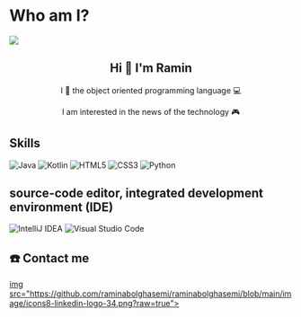 


# Who am I?
<img align = "center" src ="https://github.com/raminabolghasemi/raminabolghasemi/assets/126275041/4fc50f64-3954-4cef-b605-5207cb9d2ddd.svg">

<h2 align ="center"> Hi 👋 I'm Ramin </h2>

<p align ="center"> I 💟 the object oriented programming language 💻 </p>

<p align ="center"> I am interested in the news of the technology  🎮 </p>


<h2 align ="left"> Skills </h2>

![Java](https://img.shields.io/badge/java-%23ED8B00.svg?style=for-the-badge&logo=openjdk&logoColor=white) ![Kotlin](https://img.shields.io/badge/kotlin-%237F52FF.svg?style=for-the-badge&logo=kotlin&logoColor=white) ![HTML5](https://img.shields.io/badge/html5-%23E34F26.svg?style=for-the-badge&logo=html5&logoColor=white) ![CSS3](https://img.shields.io/badge/css3-%231572B6.svg?style=for-the-badge&logo=css3&logoColor=white) ![Python](https://img.shields.io/badge/python-3670A0?style=for-the-badge&logo=python&logoColor=ffdd54)

<h2 align ="left"> source-code editor, integrated development environment (IDE)</h2>

![IntelliJ IDEA](https://img.shields.io/badge/IntelliJIDEA-000000.svg?style=for-the-badge&logo=intellij-idea&logoColor=white) ![Visual Studio Code](https://img.shields.io/badge/Visual%20Studio%20Code-0078d7.svg?style=for-the-badge&logo=visual-studio-code&logoColor=white) 

<h2 align ="left"> ☎️ Contact me </h2>

<a href="https://at.linkedin.com/in/ramin-abolghasemi-komleh-b32510295"> img src="https://github.com/raminabolghasemi/raminabolghasemi/blob/main/image/icons8-linkedin-logo-34.png?raw=true"> </a>



